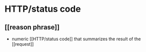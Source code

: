 # HTTP/status code
## [[reason phrase]]

 - numeric [[HTTP/status code]] that summarizes the result of the [[request]]

